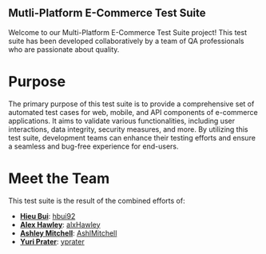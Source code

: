 ## Mutli-Platform E-Commerce Test Suite ##

Welcome to our Multi-Platform E-Commerce Test Suite project! This test suite has been developed collaboratively by a team of QA professionals who are passionate about quality. 

# Purpose

The primary purpose of this test suite is to provide a comprehensive set of automated test cases for web, mobile, and API components of e-commerce applications. It aims to validate various functionalities, including user interactions, data integrity, security measures, and more. By utilizing this test suite, development teams can enhance their testing efforts and ensure a seamless and bug-free experience for end-users.

# Meet the Team

This test suite is the result of the combined efforts of:

- **[Hieu Bui](https://www.linkedin.com/in/hbui92/)**: [hbui92](https://github.com/hbui92)
- **[Alex Hawley](https://www.linkedin.com/in/alexhawley/)**: [alxHawley](https://github.com/alxHawley)
- **[Ashley Mitchell](https://www.linkedin.com/in/ashley-mitchell-a977061/)**: [AshlMitchell](https://github.com/AshlMitchell)
- **[Yuri Prater](www.linkedin.com/in/yuri-prater-ii)**: [yprater](https://github.com/yprater)